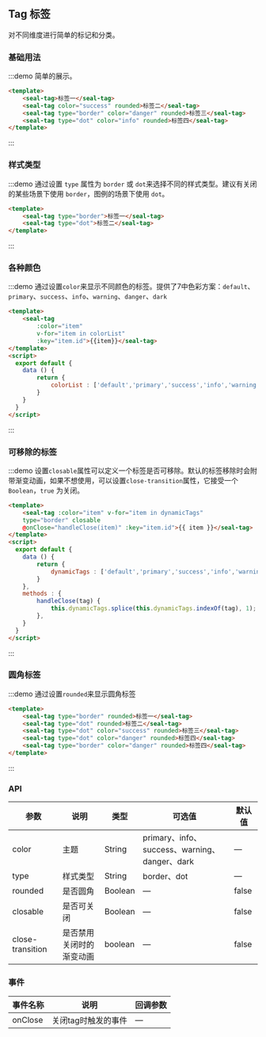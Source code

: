 <script>
  export default {
    data () {
        return {
            colorList : ['default','primary','success','info','warning','danger','dark'],
            dynamicTags : ['default','primary','success','info','warning','danger','dark']
        }
    },
    methods : {
        handleClose(tag) {
            alert(tag)
            this.dynamicTags.splice(this.dynamicTags.indexOf(tag), 1);
        },
    }
  }
</script>
<style>
    .demo-tag{
        .sealui-tag{
            margin: 5px 10px 5px 0;
        }
    }
</style>
## Tag 标签
对不同维度进行简单的标记和分类。

### 基础用法
:::demo 简单的展示。
```html
<template>
    <seal-tag>标签一</seal-tag>
    <seal-tag color="success" rounded>标签二</seal-tag>
    <seal-tag type="border" color="danger" rounded>标签三</seal-tag>
    <seal-tag type="dot" color="info" rounded>标签四</seal-tag>
</template>
```
:::

### 样式类型
:::demo 通过设置 `type` 属性为 `border` 或 `dot`来选择不同的样式类型。建议有关闭的某些场景下使用 `border`，图例的场景下使用 `dot`。
```html
<template>
    <seal-tag type="border">标签一</seal-tag>
    <seal-tag type="dot">标签二</seal-tag>
</template>
```
:::

### 各种颜色
:::demo 通过设置`color`来显示不同颜色的标签。提供了7中色彩方案：`default`、`primary`、`success`、`info`、`warning`、`danger`、`dark`
```html
<template>
    <seal-tag
        :color="item"
        v-for="item in colorList"
        :key="item.id">{{item}}</seal-tag>
</template>
<script>
  export default {
    data () {
        return {
            colorList : ['default','primary','success','info','warning','danger','dark'],
        }
    }
  }
</script>
```
:::

### 可移除的标签
:::demo 设置`closable`属性可以定义一个标签是否可移除。默认的标签移除时会附带渐变动画，如果不想使用，可以设置`close-transition`属性，它接受一个`Boolean`，`true` 为关闭。
```html
<template>
    <seal-tag :color="item" v-for="item in dynamicTags"
    type="border" closable
    @onClose="handleClose(item)" :key="item.id">{{ item }}</seal-tag>
</template>
<script>
  export default {
    data () {
        return {
            dynamicTags : ['default','primary','success','info','warning','danger','dark']
        }
    },
    methods : {
        handleClose(tag) {
            this.dynamicTags.splice(this.dynamicTags.indexOf(tag), 1);
        },
    }
  }
</script>
```
:::

### 圆角标签
:::demo 通过设置`rounded`来显示圆角标签
```html
<template>
    <seal-tag type="border" rounded>标签一</seal-tag>
    <seal-tag type="dot" rounded>标签二</seal-tag>
    <seal-tag type="dot" color="success" rounded>标签三</seal-tag>
    <seal-tag type="dot" color="danger" rounded>标签四</seal-tag>
    <seal-tag type="border" color="danger" rounded>标签四</seal-tag>
</template>
```
:::

### API
| 参数      | 说明          | 类型      | 可选值                           | 默认值  |
|---------- |-------------- |---------- |--------------------------------  |-------- |
| color | 主题 | String | primary、info、success、warning、danger、dark | — |
| type | 样式类型 | String | border、dot | — |
| rounded | 是否圆角 | Boolean | — | false |
| closable | 是否可关闭 | Boolean | — | false |
| close-transition | 是否禁用关闭时的渐变动画 | boolean | — | false |


### 事件
| 事件名称 | 说明 | 回调参数 |
|---------- |-------- |---------- |
| onClose | 关闭tag时触发的事件 | — |
